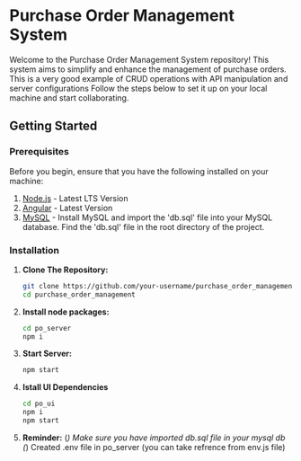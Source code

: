 # Purchase Order Management System

Welcome to the Purchase Order Management System repository! This system aims to simplify and enhance the management of purchase orders.
This is a very good example of CRUD operations with API manipulation and server configurations
Follow the steps below to set it up on your local machine and start collaborating.

## Getting Started

### Prerequisites

Before you begin, ensure that you have the following installed on your machine:

1. [Node.js](https://nodejs.org/) - Latest LTS Version
2. [Angular](https://angular.io/) - Latest Version
3. [MySQL](https://www.mysql.com/) - Install MySQL and import the 'db.sql' file into your MySQL database. Find the 'db.sql' file in the root directory of the project.

### Installation

1.   **Clone The Repository:**

      ```bash
      git clone https://github.com/your-username/purchase_order_management.git
      cd purchase_order_management
      ```

2.   **Install node packages:**
      ```bash
      cd po_server
      npm i
      ```
      
3.   **Start Server:**
      ```bash
      npm start
      ```

4.   **Istall UI Dependencies**

      ```bash
      cd po_ui
      npm i
      npm start
      ```

5.   **Reminder:**
      (*) Make sure you have imported db.sql file in your mysql db
      (*) Created .env file in po_server (you can take refrence from env.js file)
